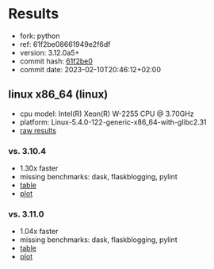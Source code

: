 # Results

- fork: python
- ref: 61f2be08661949e2f6df
- version: 3.12.0a5+
- commit hash: [61f2be0](https://github.com/python/cpython/commit/61f2be0)
- commit date: 2023-02-10T20:46:12+02:00

## linux x86_64 (linux)

- cpu model: Intel(R) Xeon(R) W-2255 CPU @ 3.70GHz
- platform: Linux-5.4.0-122-generic-x86_64-with-glibc2.31
- [raw results](bm-20230210-linux-x86_64-python-61f2be08661949e2f6df-3.12.0a5%2B-61f2be0.json)

### vs. 3.10.4

- 1.30x faster
- missing benchmarks: dask, flaskblogging, pylint
- [table](bm-20230210-linux-x86_64-python-61f2be08661949e2f6df-3.12.0a5%2B-61f2be0-vs-3.10.4.md)
- [plot](bm-20230210-linux-x86_64-python-61f2be08661949e2f6df-3.12.0a5%2B-61f2be0-vs-3.10.4.png)

### vs. 3.11.0

- 1.04x faster
- missing benchmarks: dask, flaskblogging, pylint
- [table](bm-20230210-linux-x86_64-python-61f2be08661949e2f6df-3.12.0a5%2B-61f2be0-vs-3.11.0.md)
- [plot](bm-20230210-linux-x86_64-python-61f2be08661949e2f6df-3.12.0a5%2B-61f2be0-vs-3.11.0.png)

